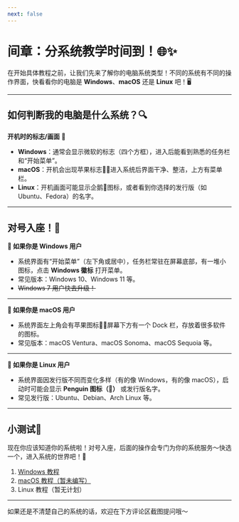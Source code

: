 ```yaml
---
next: false
---
```

# **间章：分系统教学时间到！🌐✨**  

在开始具体教程之前，让我们先来了解你的电脑系统类型！不同的系统有不同的操作界面，快看看你的电脑是 **Windows**、**macOS** 还是 **Linux** 吧！🖥️  

---

## **如何判断我的电脑是什么系统？🔍**

**开机时的标志/画面** 🌟  
   - **Windows**：通常会显示微软的标志（四个方框），进入后能看到熟悉的任务栏和“开始菜单”。  
   - **macOS**：开机会出现苹果标志，进入系统后界面干净、整洁，上方有菜单栏。  
   - **Linux**：开机画面可能显示企鹅🐧图标，或者看到你选择的发行版（如 Ubuntu、Fedora）的名字。

---

## **对号入座！🎯**

**🌟 如果你是 Windows 用户**  
- 系统界面有“开始菜单”（左下角或居中），任务栏常驻在屏幕底部，有一堆小图标，点击 **Windows 徽标** 打开菜单。  
- 常见版本：Windows 10、Windows 11 等。  
- ~~Windows 7 用户快去升级！~~

---

**🌟 如果你是 macOS 用户**  
- 系统界面左上角会有苹果图标，屏幕下方有一个 Dock 栏，存放着很多软件的图标。  
- 常见版本：macOS Ventura、macOS Sonoma、macOS Sequoia 等。  

---

**🌟 如果你是 Linux 用户**  
- 系统界面因发行版不同而变化多样（有的像 Windows，有的像 macOS），启动时可能会显示 **Penguin 图标（🐧）** 或发行版名字。  
- 常见发行版：Ubuntu、Debian、Arch Linux 等。  

---

## **小测试🎲**  
现在你应该知道你的系统啦！对号入座，后面的操作会专门为你的系统服务～快选一个，进入系统的世界吧！🌟  

1. [Windows 教程](/guide/windows/basic-operation-interface/os-introduction.md)  
2. [macOS 教程（暂未编写）](/guide/macos/)  
3. Linux 教程（暂无计划）  

---

如果还是不清楚自己的系统的话，欢迎在下方评论区截图提问哦～
